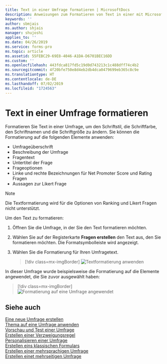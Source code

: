 ```yaml
---
title: Text in einer Umfrage formatieren | MicrosoftDocs
description: Anweisungen zum Formatieren von Text in einer mit Microsoft Forms Pro erstellten Umfrage
keywords: ''
author: sbmjais
ms.author: shjais
manager: shujoshi
applies_to: ''
ms.date: 04/26/2019
ms.service: forms-pro
ms.topic: article
ms.assetid: 55FEBC29-69E8-4046-A1DA-D6701BEC16DD
ms.custom: ''
ms.openlocfilehash: 443fdca817fd5c19d0d743213c1c488dff74c4b2
ms.sourcegitcommit: 4f20bfe750e8d4eb2db4dca0479699eb365c8c9e
ms.translationtype: HT
ms.contentlocale: de-DE
ms.lasthandoff: 07/02/2019
ms.locfileid: "1724563"
---
```

# <a name="format-text-in-a-survey"></a>Text in einer Umfrage formatieren



Formatieren Sie Text in einer Umfrage, um den Schriftstil, die Schriftfarbe, den Schriftnamen und die Schriftgröße zu ändern. Sie können die Formatierung auf die folgenden Elemente anwenden:

- Umfrageüberschrift
- Beschreibung der Umfrage
- Fragentext
- Untertitel der Frage
- Frageoptionen
- Linke und rechte Bezeichnungen für Net Promoter Score und Rating Fragen
- Aussagen zur Likert Frage

> [!NOTE]
> Die Textformatierung wird für die Optionen von Ranking und Likert Fragen nicht unterstützt.

Um den Text zu formatieren:

1.  Öffnen Sie die Umfrage, in der Sie den Text formatieren möchten.

2.  Wählen Sie auf der Registerkarte **Fragen erstellen** den Text aus, den Sie formatieren möchten. Die Formatsymbolleiste wird angezeigt.

3. Wählen Sie die Formatierung für Ihren Umfragetext.

    > [!div class=mx-imgBorder]
    > ![Textformatierung anwenden](media/text-format.png "Textformatierung anwenden")


In dieser Umfrage wurde beispielsweise die Formatierung auf die Elemente angewendet, die Sie zuvor ausgewählt haben:

> [!div class=mx-imgBorder]
> ![Formatierung auf eine Umfrage angewendet ](media/survey-text-format.png "Formatierung auf eine Umfrage angewendet ")

## <a name="see-also"></a>Siehe auch

[Eine neue Umfrage erstellen](create-new-survey.md)<br>
[Thema auf eine Umfrage anwenden](apply-theme.md)<br>
[Vorschau und Test einer Umfrage](preview-test-survey.md)<br>
[Erstellen einer Verzweigungsregel](create-branching-rule.md)<br>
[Personalisieren einer Umfrage](personalize-survey.md)<br>
[Erstellen eins klassischen Formulars](create-classic-form.md)<br>
[Erstellen einer mehrsprachigen Umfrage](create-multilingual-survey.md)<br>
[Erstellen einet mehrseitigen Umfrage](create-multipage-survey.md)